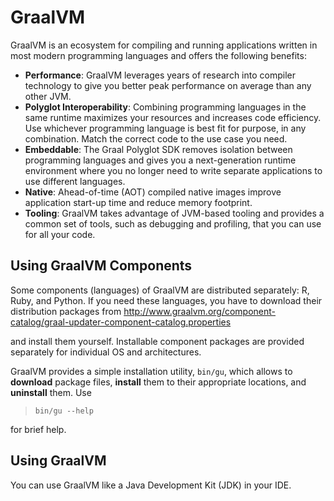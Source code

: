 # GraalVM

GraalVM is an ecosystem for compiling and running applications written in most modern programming languages and offers the following benefits:

* **Performance**: GraalVM leverages years of research into compiler technology to give you better peak performance on average than any other JVM.
* **Polyglot Interoperability**: Combining programming languages in the same runtime maximizes your resources and increases code efficiency. Use whichever programming language is best fit for purpose, in any combination. Match the correct code to the use case you need.
* **Embeddable**: The Graal Polyglot SDK removes isolation between programming languages and gives you a next-generation runtime environment where you no longer need to write separate applications to use different languages.
* **Native**: Ahead-of-time (AOT) compiled native images improve application start-up time and reduce memory footprint.
* **Tooling**: GraalVM takes advantage of JVM-based tooling and provides a common set of tools, such as debugging and profiling, that you can use for all your code.

## Using GraalVM Components
Some components (languages) of GraalVM are distributed separately: R, Ruby, and Python. If you need these languages, you have to download their distribution packages from
http://www.graalvm.org/component-catalog/graal-updater-component-catalog.properties

and install them yourself. Installable component packages are provided separately for individual OS and architectures.

GraalVM provides a simple installation utility, `bin/gu`, which allows to **download** package files, **install** them to their appropriate locations, and **uninstall** them.
Use
>`bin/gu --help`

for brief help.

## Using GraalVM
You can use GraalVM like a Java Development Kit (JDK) in your IDE.
